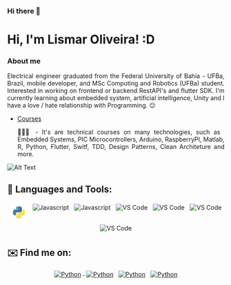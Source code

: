 ### Hi there 👋
# Hi, I'm Lismar Oliveira! :D

### About me


<p align="justify">Electrical engineer graduated from the Federal University of Bahia - UFBa, Brazil, mobile developer, and MSc Computing and Robotics (UFBa) student. Interested in working on frontend or backend RestAPI's and flutter SDK. I'm currently learning about embedded system, artificial intelligence, Unity and I have a love / hate relationship with Programming. 😐</p>

- [Courses](https://www.treinaweb.com.br/cursos-online?q=fagner+pinheiro) <p align="justify">👨🏼‍🏫 - It's are technical courses on many technologies, such as Embedded Systems, PIC Microcontrollers, Arduino, RaspberryPI, Matlab, R, Python, Flutter, Switf, TDD, Design Patterns, Clean Architeture and more. </p>

![Alt Text](https://user-images.githubusercontent.com/46328448/109400101-7ba39100-7925-11eb-9d7b-7b689d0e83b8.gif)

## 🧰 Languages and Tools:
<p align="center">
<img src="https://raw.githubusercontent.com/github/explore/80688e429a7d4ef2fca1e82350fe8e3517d3494d/topics/python/python.png" alt="Python" height="40" style="vertical-align:top; margin:4px">
<img src="https://user-images.githubusercontent.com/46328448/109401028-f3c08580-792a-11eb-83e4-e335767e4404.png" alt="Javascript" height="40" style="vertical-align:top; margin:4px">
<img src="https://user-images.githubusercontent.com/46328448/109401765-53209480-792f-11eb-8904-c50c6bb80924.png" alt="Javascript" height="40" style="vertical-align:top; margin:4px">
<img src="https://user-images.githubusercontent.com/46328448/109401696-d8f01000-792e-11eb-86b4-a98f27106add.png" alt="VS Code" height="40" style="vertical-align:top; margin:4px">
<img src="https://user-images.githubusercontent.com/46328448/109401896-3a64ae80-7930-11eb-8788-89c48bc603ce.png" alt="VS Code" height="40" style="vertical-align:top; margin:4px">
<img src="https://user-images.githubusercontent.com/46328448/109401261-739b1f80-792c-11eb-805c-0c0bc4fd2179.png" alt="VS Code" height="40" style="vertical-align:top; margin:4px">
<img src="https://user-images.githubusercontent.com/46328448/109401501-eb1d7e80-792d-11eb-934d-1d3d3f6cbdc7.png" alt="VS Code" height="40" style="vertical-align:top; margin:4px">

</p>


## ✉️ Find me on:

<p align="center">
 <a href="https://github.com/lismaroliveira1" target="_blank" rel="noopener noreferrer"> <img src="https://user-images.githubusercontent.com/46328448/109400613-6f6d0300-7928-11eb-9750-edf02ac0f130.png" alt="Python" height="40" style="vertical-align:top; margin:4px"> </a>
 <a href="https://www.linkedin.com/in/lismar-oliveira-9a93ba94/" target="_blank" rel="noopener noreferrer"> <img src="https://user-images.githubusercontent.com/46328448/109400667-b78c2580-7928-11eb-9e35-a79f67be4308.png" alt="Python" height="40" style="vertical-align:top; margin:4px"></a>
 <a href="mailto:englismaroliveira@gmail.com"> <img src="https://user-images.githubusercontent.com/46328448/109400711-eefad200-7928-11eb-89a6-bae2718b33c9.png" alt="Python" height="40" style="vertical-align:top; margin:4px"></a>
 <a href="https://twitter.com/lismar_oliveira"> <img src="https://user-images.githubusercontent.com/46328448/109400844-c8896680-7929-11eb-8159-93efc3bcef67.png" alt="Python" height="40" style="vertical-align:top; margin:4px"></a>
</p>
